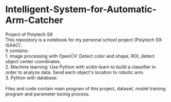 # Intelligent-System-for-Automatic-Arm-Catcher
Project of Polytech S9
<br>This repository is a notebook for my personal school project (Polytech S9: ISAAC).</br>
It contains: </br>
	1. Image processing with OpenCV: Detect color and shape, ROI, detect object center coordinates.</br>
	2. Machine learning: Use Python with scikit-learn to build a classifier in order to analyze data. Send each object's location to robotic arm.</br>
	3. Python with database.</br>
<br>Files and code contain main program of this project, dataset, model training program and parameter tuning process.</br>
